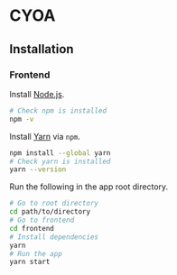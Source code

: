 # CYOA

## Installation

### Frontend

Install [Node.js][1].

```bash
# Check npm is installed
npm -v
```

Install [Yarn][2] via `npm`.

```bash
npm install --global yarn
# Check yarn is installed
yarn --version
```

Run the following in the app root directory.

```bash
# Go to root directory
cd path/to/directory
# Go to frontend
cd frontend
# Install dependencies
yarn
# Run the app
yarn start
```

[1]: https://nodejs.org/en/download/
[2]: https://classic.yarnpkg.com/lang/en/docs/install/
